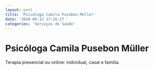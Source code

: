 ```yaml
---
layout: post
title: 'Psicóloga Camila Pusebon Müller'
date: '2020-04-12 17:26:27 '
categories: 'Serviços de Saúde'
---
```


# Psicóloga Camila Pusebon Müller

Terapia presencial ou online: individual, casal e família.
